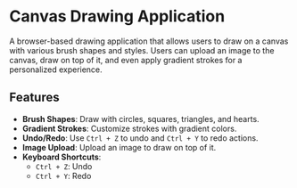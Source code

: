 # Canvas Drawing Application

A browser-based drawing application that allows users to draw on a canvas with various brush shapes and styles. Users can upload an image to the canvas, draw on top of it, and even apply gradient strokes for a personalized experience.

## Features

- **Brush Shapes**: Draw with circles, squares, triangles, and hearts.
- **Gradient Strokes**: Customize strokes with gradient colors.
- **Undo/Redo**: Use `Ctrl + Z` to undo and `Ctrl + Y` to redo actions.
- **Image Upload**: Upload an image to draw on top of it.
- **Keyboard Shortcuts**: 
  - `Ctrl + Z`: Undo
  - `Ctrl + Y`: Redo
